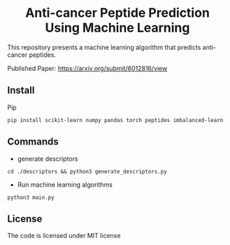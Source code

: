 <div align="center">
<h1>Anti-cancer Peptide Prediction Using Machine Learning</h1>
</div>

This repository presents a machine learning algorithm that predicts anti-cancer peptides.

Published Paper: https://arxiv.org/submit/6012816/view
## Install

Pip

```
pip install scikit-learn numpy pandas torch peptides imbalanced-learn 
```

## Commands

- generate descriptors

```
cd ./descriptors && python3 generate_descriptors.py
```

- Run machine learning algorithms

```
python3 main.py
```

## License 

The code is licensed under MIT license
